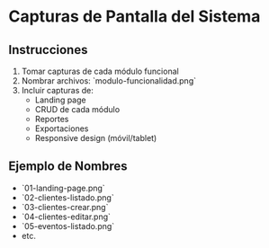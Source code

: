 # Capturas de Pantalla del Sistema

## Instrucciones

1. Tomar capturas de cada módulo funcional
2. Nombrar archivos: \`modulo-funcionalidad.png\`
3. Incluir capturas de:
   - Landing page
   - CRUD de cada módulo
   - Reportes
   - Exportaciones
   - Responsive design (móvil/tablet)

## Ejemplo de Nombres

- \`01-landing-page.png\`
- \`02-clientes-listado.png\`
- \`03-clientes-crear.png\`
- \`04-clientes-editar.png\`
- \`05-eventos-listado.png\`
- etc.
